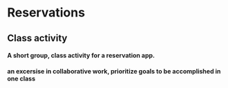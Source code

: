 # Reservations

## Class activity

#### A short group, class activity for a reservation app. 
#### an excersise in collaborative work, prioritize goals to be accomplished in one class
